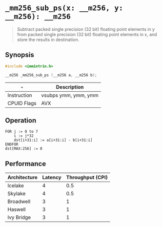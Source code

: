 `_mm256_sub_ps(x: __m256, y: __m256): __m256`
=============================================

> Subtract packed single precision (32 bit) floating point elements in y from packed single precision (32 bit) floating point elements in x, and store the results in destination.

## Synopsis

```c
#include <immintrin.h>

__m256 _mm256_sub_ps (__m256 a, __m256 b);
```

| -           | Description          |
| ----------- | -------------------- |
| Instruction | vsubps ymm, ymm, ymm |
| CPUID Flags | AVX                  |

## Operation

```
FOR j := 0 to 7
	i := j*32
	dst[i+31:i] := a[i+31:i] - b[i+31:i]
ENDFOR
dst[MAX:256] := 0
```

## Performance

| Architecture | Latency | Throughput (CPI) |
| ------------ | ------- | ---------------- |
| Icelake      | 4       | 0.5              |
| Skylake      | 4       | 0.5              |
| Broadwell    | 3       | 1                |
| Haswell      | 3       | 1                |
| Ivy Bridge   | 3       | 1                |
